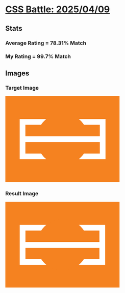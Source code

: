 # [CSS Battle: 2025/04/09](https://cssbattle.dev/play/B9oigbDhlqcRMq3rKk3Q)

## Stats

### Average Rating = 78.31% Match

### My Rating = 99.7% Match

## Images

### Target Image

![](./images/target.png)

### Result Image

![](./images/result.png)

